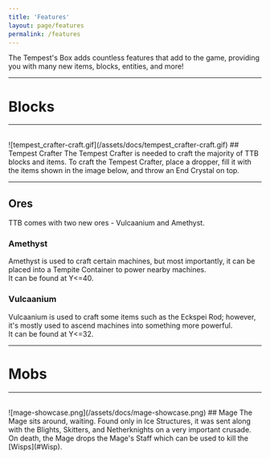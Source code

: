```yaml
---
title: 'Features'
layout: page/features
permalink: /features
---
```


The Tempest's Box adds countless features that add to the game, providing you with many new items, blocks, entities, and more!

<!--  -->

---
# Blocks
---

<br>
![tempest_crafter-craft.gif](/assets/docs/tempest_crafter-craft.gif)
## Tempest Crafter
The Tempest Crafter is needed to craft the majority of TTB blocks and items.  
To craft the Tempest Crafter, place a dropper, fill it with the items shown in the image below, and throw an End Crystal on top.

---

## Ores
TTB comes with two new ores - Vulcaanium and Amethyst.
### Amethyst
Amethyst is used to craft certain machines, but most importantly, it can be placed into a Tempite Container to power nearby machines.  
It can be found at Y<=40.
### Vulcaanium
Vulcaanium is used to craft some items such as the Eckspei Rod; however, it's mostly used to ascend machines into something more powerful.  
It can be found at Y<=32.

<!--  -->

---
# Mobs
---
 
<br>
![mage-showcase.png](/assets/docs/mage-showcase.png)
## Mage
The Mage sits around, waiting. Found only in Ice Structures, it was sent along with the Blights, Skitters, and Netherknights on a very important crusade. On death, the Mage drops the Mage's Staff which can be used to kill the [Wisps](#Wisp).
